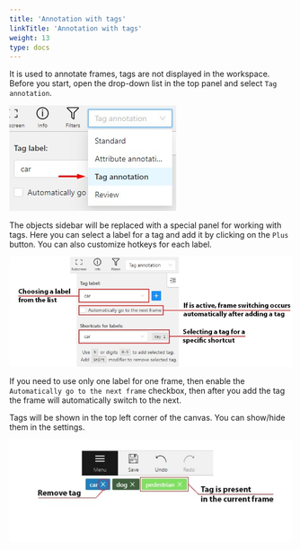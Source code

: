 ```yaml
---
title: 'Annotation with tags'
linkTitle: 'Annotation with tags'
weight: 13
type: docs
---
```


It is used to annotate frames, tags are not displayed in the workspace.
Before you start, open the drop-down list in the top panel and select `Tag annotation`.

![](/images/image183.jpg)

The objects sidebar will be replaced with a special panel for working with tags.
Here you can select a label for a tag and add it by clicking on the `Plus` button.
You can also customize hotkeys for each label.

![](/images/image181.jpg)

If you need to use only one label for one frame, then enable the `Automatically go to the next frame`
checkbox, then after you add the tag the frame will automatically switch to the next.

Tags will be shown in the top left corner of the canvas. You can show/hide them in the settings.

![](/images/image249.jpg)
